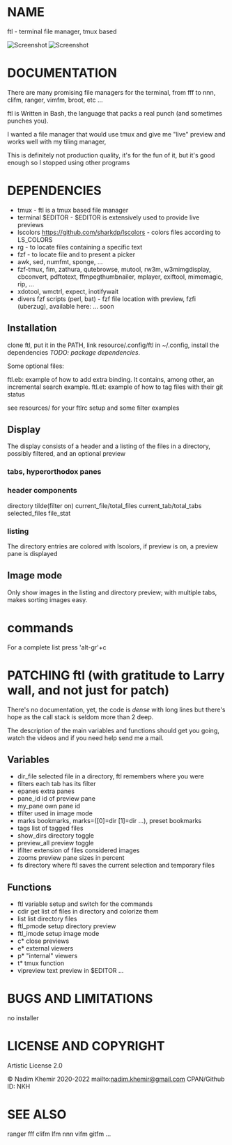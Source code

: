 # NAME

ftl - terminal file manager, tmux based

![Screenshot](https://raw.github.com/nkh/ftl/master/screenshots/ftl.png)
![Screenshot](https://raw.github.com/nkh/ftl/master/screenshots/image_preview.png)

# DOCUMENTATION

There are many promising file managers for the terminal, from fff to nnn, clifm, ranger, vimfm, broot, etc ... 

ftl is Written in Bash, the language that packs a real punch (and sometimes punches you).

I wanted a file manager that would use tmux and give me "live" preview and works well with my tiling manager,

This is definitely not production quality, it's for the fun of it, but it's good enough so I stopped using other programs

# DEPENDENCIES

- tmux     - ftl is a tmux based file manager
- terminal $EDITOR - $EDITOR is extensively used to provide live previews
- lscolors <https://github.com/sharkdp/lscolors> - colors files according to LS_COLORS
- rg       - to locate files containing a specific text
- fzf      - to locate file and to present a picker
- awk, sed, numfmt, sponge, ...
- fzf-tmux, fim, zathura, qutebrowse, mutool, rw3m, w3mimgdisplay, cbconvert, pdftotext, ffmpegthumbnailer, mplayer, exiftool, mimemagic, rip, ...
- xdotool, wmctrl, expect, inotifywait
- divers fzf scripts (perl, bat) - fzf file location with preview, fzfi (uberzug), available here: ... soon

## Installation

clone ftl, put it in the PATH, link resource/.config/ftl in ~/.config, install the dependencies *TODO: package dependencies*.

Some optional files:

ftl.eb: example of how to add extra binding. It contains, among other, an incremental search example.
ftl.et: example of how to tag files with their git status

see resources/ for your ftlrc setup and some filter examples

## Display

The display consists of a header and a listing of the files in a directory, possibly filtered, and an optional preview

### tabs, hyperorthodox panes

### header components

directory tilde(filter on) current_file/total_files current_tab/total_tabs selected_files file_stat

### listing

The directory entries are colored with lscolors, if preview is on, a preview pane is displayed

## Image mode

Only show images in the listing and directory preview; with multiple tabs, makes sorting images easy.

# commands

For a complete list press 'alt-gr'+c

# PATCHING ftl (with gratitude to Larry wall, and not just for patch)

There's no documentation, yet, the code is *dense* with long lines but there's hope as
the call stack is seldom more than 2 deep.

The description of the main variables and functions should get you going, watch the
videos and if you need help send me a mail.

## Variables

- dir_file    selected file in a directory, ftl remembers where you were
- filters     each tab has its filter
- epanes      extra panes 
- pane_id     id of preview pane
- my_pane     own pane id
- tfilter     used in image mode
- marks       bookmarks, marks=([0]=dir [1]=dir ...), preset bookmarks
- tags        list of tagged files
- show_dirs   directory toggle
- preview_all preview toggle
- ifilter     extension of files considered images
- zooms       preview pane sizes in percent
- fs          directory where ftl saves the current selection and temporary files

## Functions

- ftl       variable setup and switch for the commands
- cdir      get list of files in directory and colorize them
- list      list directory files
- ftl_pmode setup directory preview
- ftl_imode setup image mode
- c*        close previews
- e*        external viewers
- p*        "internal" viewers
- t*        tmux function
- vipreview text preview in $EDITOR
...

# BUGS AND LIMITATIONS

no installer

# LICENSE AND COPYRIGHT

Artistic License 2.0

© Nadim Khemir 2020-2022
mailto:nadim.khemir@gmail.com
CPAN/Github ID: NKH

# SEE ALSO

ranger
fff
clifm
lfm
nnn
vifm
gitfm
...
